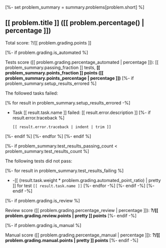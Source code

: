 [%- set problem_summary = summary.problems[problem.short] %]

## [[ problem.title ]] ([[ problem.percentage() | percentage ]])

Total score: ?/[[ problem.grading.points ]]

[%- if problem.grading.is_automated %]

Tests score ([[ problem.grading.percentage_automated | percentage ]]): [[ problem_summary.passing_fraction ]] tests, **[[ problem_summary.points_fraction ]] points ([[ problem_summary.points_percentage | percentage ]])**
[%- if problem_summary.setup_results_errored %]

The followed tasks failed:

[% for result in problem_summary.setup_results_errored -%]
- Task [[ result.task.name ]] failed: [[ result.error.description ]]
[%- if result.error.traceback %]
  
    ```
    [[ result.error.traceback | indent | trim ]]
    ```
[%- endif %]
[%- endfor %]
[%- endif %]

[%- if problem_summary.test_results_passing_count < problem_summary.test_results_count %]

The following tests did not pass:

[%- for result in problem_summary.test_results_failing %]
- -[[ (result.task.weight * problem.grading.automated_point_ratio) | pretty ]] for test `[[ result.task.name ]]`
[%- endfor -%]
[%- endif -%]
[%- endif -%]

[%- if problem.grading.is_review %]

Review score ([[ problem.grading.percentage_review | percentage ]]): **?/[[ problem.grading.review.points | pretty ]] points**
[%- endif -%]

[%- if problem.grading.is_manual %]

Manual score ([[ problem.grading.percentage_manual | percentage ]]): **?/[[ problem.grading.manual.points | pretty ]] points**
[%- endif -%]
